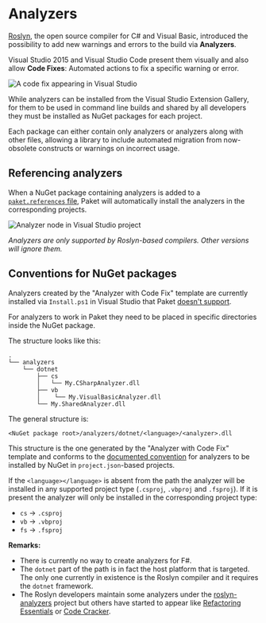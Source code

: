 # Analyzers

[Roslyn](https://github.com/dotnet/roslyn), the open source compiler for C# and
Visual Basic, introduced the possibility to add new warnings and errors to the
build via **Analyzers**.

Visual Studio 2015 and Visual Studio Code present them visually and also allow
**Code Fixes**: Automated actions to fix a specific warning or error.

![A code fix appearing in Visual Studio](img/analyzers-demo.png)

While analyzers can be installed from the Visual Studio Extension Gallery, for
them to be used in command line builds and shared by all developers they must be
installed as NuGet packages for each project.

Each package can either contain only analyzers or analyzers along with other
files, allowing a library to include automated migration from now-obsolete
constructs or warnings on incorrect usage.

## Referencing analyzers

When a NuGet package containing analyzers is added to a
[`paket.references` file](references-files.html), Paket will automatically
install the analyzers in the corresponding projects.

![Analyzer node in Visual Studio project](img/analyzers-in-vs.png)

*Analyzers are only supported by Roslyn-based compilers. Other versions will
ignore them.*

## Conventions for NuGet packages

Analyzers created by the "Analyzer with Code Fix" template are currently
installed via `Install.ps1` in Visual Studio that Paket
[doesn't support](faq.html#paket-vs-powershell-install-scripts).

For analyzers to work in Paket they need to be placed in specific directories
inside the NuGet package.

The structure looks like this:

```text
.
└── analyzers
    └── dotnet
        ├── cs
        │   └── My.CSharpAnalyzer.dll
        ├── vb
        │    └── My.VisualBasicAnalyzer.dll
        └── My.SharedAnalyzer.dll
```

The general structure is:

```text
<NuGet package root>/analyzers/dotnet/<language>/<analyzer>.dll
```

This structure is the one generated by the "Analyzer with Code Fix" template and
conforms to the
[documented convention](https://docs.nuget.org/Create/Analyzers-Conventions)
for analyzers to be installed by NuGet in `project.json`-based projects.

If the `<language></language>` is absent from the path the analyzer will be
installed in any supported project type (`.csproj`, `.vbproj` and `.fsproj`).
If it is present the analyzer will only be installed in the corresponding
project type:

* `cs` -> `.csproj`
* `vb` -> `.vbproj`
* `fs` -> `.fsproj`

**Remarks:**

* There is currently no way to create analyzers for F#.
* The `dotnet` part of the path is in fact the host platform that is targeted.
  The only one currently in existence is the Roslyn compiler and it requires the
  `dotnet` framework.
* The Roslyn developers maintain some analyzers under the
  [roslyn-analyzers](https://github.com/dotnet/roslyn-analyzers) project but
  others have started to appear like
  [Refactoring Essentials](http://vsrefactoringessentials.com/) or
  [Code Cracker](https://code-cracker.github.io/).
